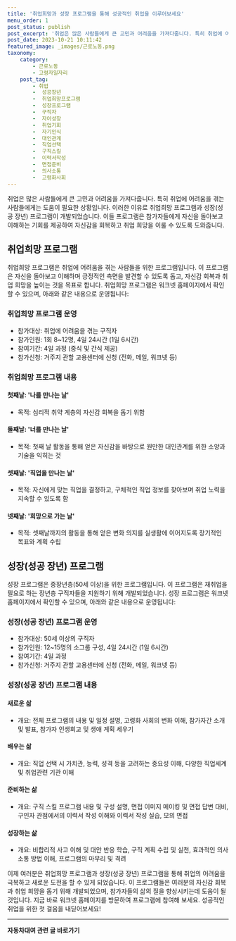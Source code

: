 ```yaml
---
title: '취업희망과 성장 프로그램을 통해 성공적인 취업을 이루어보세요'
menu_order: 1
post_status: publish
post_excerpt: '취업은 많은 사람들에게 큰 고민과 어려움을 가져다줍니다. 특히 취업에 어려움을 겪는 사람들에게는 도움이 필요한 상황입니다. 이러한 이유로 취업희망 프로그램과 성장 성공 장년  프로그램이 개발되었습니다. 이들 프로그램은 참가자들에게 자신을 돌아보고 이해하는 기회를 제공하여 자신감을 회복하고 취업 희망을 이룰 수 있도록 도와줍니다.'
post_date: 2023-10-21 10:11:42
featured_image: _images/근로노동.png
taxonomy:
    category:
        - 근로노동
        - 고령자일자리
    post_tag:
        - 취업
        -  성공장년
        -  취업희망프로그램
        -  성장프로그램
        -  구직자
        -  자아성장
        -  취업기회
        -  자기인식
        -  대인관계
        -  직업선택
        -  구직스킬
        -  이력서작성
        -  면접준비
        -  의사소통
        -  고령화사회
---
```



취업은 많은 사람들에게 큰 고민과 어려움을 가져다줍니다. 특히 취업에 어려움을 겪는 사람들에게는 도움이 필요한 상황입니다. 이러한 이유로 취업희망 프로그램과 성장(성공 장년) 프로그램이 개발되었습니다. 이들 프로그램은 참가자들에게 자신을 돌아보고 이해하는 기회를 제공하여 자신감을 회복하고 취업 희망을 이룰 수 있도록 도와줍니다.

## 취업희망 프로그램

취업희망 프로그램은 취업에 어려움을 겪는 사람들을 위한 프로그램입니다. 이 프로그램은 자신을 돌아보고 이해하며 긍정적인 측면을 발견할 수 있도록 돕고, 자신감 회복과 취업 희망을 높이는 것을 목표로 합니다. 취업희망 프로그램은 워크넷 홈페이지에서 확인할 수 있으며, 아래와 같은 내용으로 운영됩니다:

### 취업희망 프로그램 운영

- 참가대상: 취업에 어려움을 겪는 구직자
- 참가인원: 1회 8~12명, 4일 24시간 (1일 6시간)
- 참여기간: 4일 과정 (중식 및 간식 제공)
- 참가신청: 거주지 관할 고용센터에 신청 (전화, 메일, 워크넷 등)

### 취업희망 프로그램 내용

#### 첫째날: '나를 만나는 날'

- 목적: 심리적 취약 계층의 자신감 회복을 돕기 위함

#### 둘째날: '너를 만나는 날'

- 목적: 첫째 날 활동을 통해 얻은 자신감을 바탕으로 원만한 대인관계를 위한 소양과 기술을 익히는 것

#### 셋째날: '직업을 만나는 날'

- 목적: 자신에게 맞는 직업을 결정하고, 구체적인 직업 정보를 찾아보며 취업 노력을 지속할 수 있도록 함

#### 넷째날: '희망으로 가는 날'

- 목적: 셋째날까지의 활동을 통해 얻은 변화 의지를 실생활에 이어지도록 장기적인 목표와 계획 수립

## 성장(성공 장년) 프로그램

성장 프로그램은 중장년층(50세 이상)을 위한 프로그램입니다. 이 프로그램은 재취업을 필요로 하는 장년층 구직자들을 지원하기 위해 개발되었습니다. 성장 프로그램은 워크넷 홈페이지에서 확인할 수 있으며, 아래와 같은 내용으로 운영됩니다:

### 성장(성공 장년) 프로그램 운영

- 참가대상: 50세 이상의 구직자
- 참가인원: 12~15명의 소그룹 구성, 4일 24시간 (1일 6시간)
- 참여기간: 4일 과정
- 참가신청: 거주지 관할 고용센터에 신청 (전화, 메일, 워크넷 등)

### 성장(성공 장년) 프로그램 내용

#### 새로운 삶

- 개요: 전체 프로그램의 내용 및 일정 설명, 고령화 사회의 변화 이해, 참가자간 소개 및 발표, 참가자 인생회고 및 생애 계획 세우기

#### 배우는 삶

- 개요: 직업 선택 시 가치관, 능력, 성격 등을 고려하는 중요성 이해, 다양한 직업세계 및 취업관련 기관 이해

#### 준비하는 삶

- 개요: 구직 스킬 프로그램 내용 및 구성 설명, 면접 이미지 메이킹 및 면접 답변 대비, 구인자 관점에서의 이력서 작성 이해와 이력서 작성 실습, 모의 면접

#### 성장하는 삶

- 개요: 비합리적 사고 이해 및 대안 반응 학습, 구직 계획 수립 및 실천, 효과적인 의사소통 방법 이해, 프로그램의 마무리 및 격려

이제 여러분은 취업희망 프로그램과 성장(성공 장년) 프로그램을 통해 취업의 어려움을 극복하고 새로운 도전을 할 수 있게 되었습니다. 이 프로그램들은 여러분의 자신감 회복과 취업 희망을 돕기 위해 개발되었으며, 참가자들의 삶의 질을 향상시키는데 도움이 될 것입니다. 지금 바로 워크넷 홈페이지를 방문하여 프로그램에 참여해 보세요. 성공적인 취업을 위한 첫 걸음을 내딛어보세요!
<!-- wp:separator -->
<hr class="wp-block-separator has-alpha-channel-opacity"/>
<!-- /wp:separator -->

<!-- wp:group {"backgroundColor":"base","layout":{"type":"constrained"}} -->
<div class="wp-block-group has-base-background-color has-background"><!-- wp:paragraph {"align":"center","fontSize":"medium"} -->
<p class="has-text-align-center has-large-font-size"><strong>자동차대여 관련 글 바로가기</strong></p>
<!-- /wp:paragraph -->


<!-- wp:latest-posts
{"categories":[{"id":1513,"count":19,"description":"","link":"https://uknowlaw.com/category/%ec%9e%90%eb%8f%99%ec%b0%a8%eb%8c%80%ec%97%ac/","name":"자동차대여","slug":"자동차대여","taxonomy":"category","parent":0,"meta":[],"_links":{"self":[{"href":"https://uknowlaw.com/wp-json/wp/v2/categories/1513"}],"collection":[{"href":"https://uknowlaw.com/wp-json/wp/v2/categories"}],"about":[{"href":"https://uknowlaw.com/wp-json/wp/v2/taxonomies/category"}],"wp:post_type":[{"href":"https://uknowlaw.com/wp-json/wp/v2/posts?categories=1513"}],"curies":[{"name":"wp","href":"https://api.w.org/{rel}","templated":true}]}}],"postsToShow":100,"excerptLength":28,"postLayout":"grid","columns":2,"featuredImageAlign":"left","featuredImageSizeSlug":"large","fontSize":16px} /--></div>
<!-- /wp:group -->